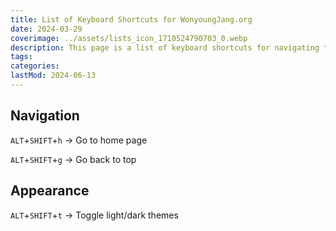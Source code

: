 ```yaml
---
title: List of Keyboard Shortcuts for WonyoungJang.org
date: 2024-03-29
coverimage: ../assets/lists_icon_1710524790703_0.webp
description: This page is a list of keyboard shortcuts for navigating this site
tags:
categories:
lastMod: 2024-06-13
---
```

## Navigation

`ALT`+`SHIFT`+`h` → Go to home page

`ALT`+`SHIFT`+`g` → Go back to top

## Appearance

`ALT`+`SHIFT`+`t` → Toggle light/dark themes
